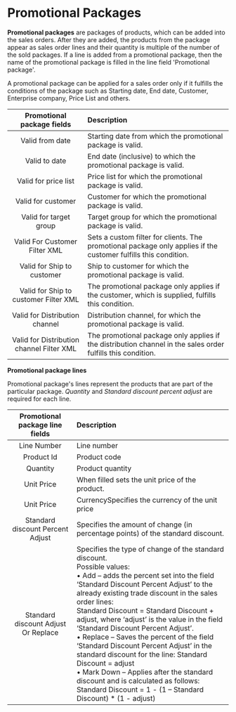# Promotional Packages


 **Promotional packages** are packages of products, which can be added into the sales orders. After they are added, the products from the package appear as sales order lines and their quantity is multiple of the number of the sold packages. If a line is added from a promotional package, then the name of the promotional package is filled in the line field 'Promotional package'.

A promotional package can be applied for a sales order only if it fulfills the conditions of the package such as Starting date, End date, Customer, Enterprise company, Price List and others.


|Promotional package fields |Description
|:-------:|:-------|
|Valid from date |Starting date from which the promotional package is valid.
|Valid to date |End date (inclusive) to which the promotional package is valid.
|Valid for price list |Price list for which the promotional package is valid.
|Valid for customer |Customer for which the promotional package is valid.
|Valid for target group |Target group for which the promotional package is valid.
|Valid For Customer Filter XML |Sets a custom filter for clients. The promotional package only applies if the customer fulfills this condition.
|Valid for Ship to customer |Ship to customer for which the promotional package is valid.
|Valid for Ship to customer Filter XML |The promotional package only applies if the customer, which is supplied, fulfills this condition.
| Valid for Distribution channel |Distribution channel, for which the promotional package is valid. 
|Valid for Distribution channel Filter XML |The promotional package only applies if the distribution channel in the sales order fulfills this condition.


**Promotional package lines**

Promotional package's lines represent the products that are part of  the particular package. *Quantity* and *Standard discount percent adjust* are required for each line.


|Promotional package line fields|Description
|:----:|:----------|
|Line Number|Line number
|Product Id|Product code
|Quantity|Product quantity
|Unit Price|When filled sets the unit price of the product.
|Unit Price|CurrencySpecifies the currency of the unit price
|Standard discount Percent Adjust |Specifies the amount of change (in percentage points) of the standard discount.
|Standard discount Adjust Or Replace |Specifies the type of change of the standard discount.</br> Possible values:</br>• Add – adds the percent set into the field</br> ‘Standard Discount Percent Adjust’ to the already existing trade discount in the sales order lines:</br>Standard Discount = Standard Discount + adjust, where ‘adjust’ is the value in the field ‘Standard Discount Percent Adjust’.</br>• Replace – Saves the percent of the field ‘Standard Discount Percent Adjust’ in the standard discount for the line: Standard Discount = adjust</br>• Mark Down – Applies after the standard discount and is calculated as follows:</br>Standard Discount = 1 - (1 – Standard Discount) * (1 - adjust) </br>
